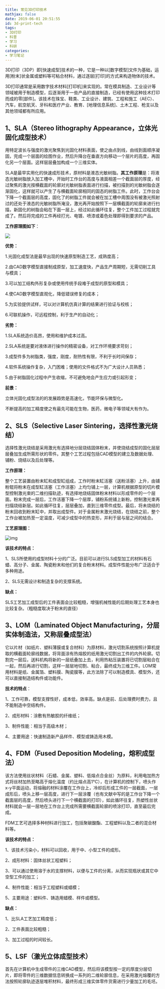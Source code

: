 ```yaml
---
title: 常见3D打印技术
mathjax: false
date: 2019-06-01 20:51:55
id: 3d-print-tech
tags:
- 3D打印
- 科普
- 学习
- 科研
categories:
- 学习笔记
---
```


3D打印（3DP）即[快速成型]技术的一种，它是一种以[数字模型]文件为基础，运用[粉末]状金属或塑料等可粘合材料，通过逐层[打印]的方式来构造物体的技术。

3D打印通常是采用数字技术材料[打印机]来实现的。常在模具制造、工业设计等领域被用于制造模型，后逐渐用于一些产品的直接制造，已经有使用这种技术打印而成的零[部件]。该技术在珠宝、鞋类、工业设计、建筑、工程和施工（AEC）、汽车，航空航天、牙科和医疗产业、教育、[地理信息系统]、土木工程、枪支以及其他领域都有所应用。

<!---more--->

## 1、SLA（Stereo lithography Appearance，立体光固化成型技术）

用特定波长与强度的激光聚焦到光固化材料表面，使之由点到线，由线到面顺序凝固，完成一个层面的绘图作业，然后升降台在垂直方向移动一个层片的高度，再固化另一个层面。这样层层叠加构成一个三维实体。

SLA是最早实用化的快速成形技术，原材料是液态光敏树脂。**其工作原理**是：将液态光敏树脂放入加工槽中，开始时工作台的高度与液面相差一个截面层的厚度，经过聚焦的激光按横截面的轮廓对光敏树脂表面进行扫描，被扫描到的光敏树脂会逐渐固化，这样就可以产生了与横截面轮廓相同的固态的树脂工件。此时，工作台会下降一个截面层的高度，固化了的树脂工件就会被在加工槽中周围没有被激光照射过的还处于液态的光敏树脂所淹没，激光再开始按照下一层横截面的轮廓来进行扫描，新固化的树脂会粘在下面一层上，经过如此循环往复，整个工件加工过程就完成了。然后将完成的工件再经打光、电镀、喷漆或着色处理即得到要求的产品。

**工作原理图如下**：

![](https://raw.githubusercontent.com/zzhm/zzhm.github.io/images/hexo/clip_image002.jpg)

**优势：**

1.光固化成型法是最早出现的快速原型制造工艺，成熟度高；

2.由CAD数字模型直接制成原型，加工速度快，产品生产周期短，无需切削工具与模具；

3.可以加工结构外形复杂或使用传统手段难于成型的原型和模具；

4.使CAD数字模型直观化，降低错误修复的成本；

5.为实验提供试样，可以对计算机仿真计算的结果进行验证与校核；

6.可联机操作，可远程控制，利于生产的自动化；

**劣势：**

1.SLA系统造价高昂，使用和维护成本过高。

2.SLA系统是要对液体进行操作的精密设备，对工作环境要求苛刻；

3.成型件多为树脂类，强度，刚度，耐热性有限，不利于长时间保存；

4.软件系统操作复杂，入门困难；使用的文件格式不为广大设计人员熟悉；

5.由于树脂固化过程中产生收缩，不可避免地会产生应力或引起形变；

**前景：**

立体光固化成型法的的发展趋势是高速化，节能环保与微型化。

不断提高的加工精度使之有最先可能在生物，医药，微电子等领域大有作为。

## 2、SLS（Selective Laser Sintering，选择性激光烧结）

选择性激光烧结是采用激光有选择地分层烧结固体粉末，并使烧结成型的固化层层层叠加生成所需形状的零件。其整个工艺过程包括CAD模型的建立及数据处理、铺粉、烧结以及后处理等。

**工作原理：**

整个工艺装置由粉末缸和成型缸组成，工作时粉末缸活塞（送粉活塞）上升，由铺粉辊将粉末在成型缸活塞（工作活塞）上均匀铺上一层，计算机根据原型的切片模型控制激光束的二维扫描轨迹，有选择地烧结固体粉末材料以形成零件的一个层面。粉末完成一层后，工作活塞下降一个层厚，铺粉系统铺上新粉。控制激光束再扫描烧结新层。如此循环往复，层层叠加，直到三维零件成型。最后，将未烧结的粉末回收到粉末缸中，并取出成型件。对于金属粉末激光烧结，在烧结之前，整个工作台被加热至一定温度，可减少成型中的热变形，并利于层与层之间的结合。

**工艺原理图：**

![img](https://raw.githubusercontent.com/zzhm/zzhm.github.io/images/hexo/clip_image004.jpg)

**该技术的特点：**

1、SLS所使用的成型材料十分的广泛。目前可以进行SLS成型加工的材料有石蜡、高分子、金属、陶瓷粉末和他们的复合粉末材料。成型件性能分布广泛适合于多种用途。

2、SLS无需设计和制造复杂的支撑系统。

**缺点：**

SLS工艺加工成型后的工件表面会比较粗糙，增强机械性能的后期处理工艺本身也比较复杂。（粗糙度取决于粉末的直径）

## 3、LOM（Laminated  Object Manufacturing，分层实体制造法，又称层叠成型法）

它以片材（如纸片、塑料薄膜或复合材料）为原材料，激光切割系统按照计算机提取的横截面轮廓线数据，将背面涂有热熔胶的纸用激光切割出工件的内外轮廓。切割完一层后，送料机构将新的一层纸叠加上去，利用热粘压装置将已切割层粘合在一起，然后再进行切割，这样一层层地切割、粘合，最终成为三维工件。LOM常用材料是纸、金属箔、塑料膜、陶瓷膜等，此方法除了可以制造模具、模型外，还可以直接制造结构件或功能件。

**技术的特点**：

1、工作可靠，模型支撑性好，成本低，效率高。缺点是前、后处理费时费力，且不能制造中空结构件。

2、成形材料：涂敷有热敏胶的纤维纸；

3、制件性能：相当于高级木材；

4、主要用途：快速制造新产品样件、模型或铸造用木模。

## 4、FDM（Fused Deposition Modeling，熔积成型法）

该方法使用丝状材料（石蜡、金属、塑料、低熔点合金丝）为原料，利用电加热方式将丝材加热至略高于熔化温度（约比熔点高1℃），在计算机的控制下，喷头作x-y平面运动，将熔融的材料涂覆在工作台上，冷却后形成工件的一层截面，一层成形后，喷头上移一层高度，进行下一层涂覆（也有文献中写的是工作台下降一个截面层的高度，然后喷头进行下一个横截面的打印），如此循环往复，热塑性丝状材料就会一层一层地在工作台上完成所需要横截面轮廓的喷涂打印，直至最后完成。

FDM工艺可选择多种材料进行加工，包括聚碳酸酯、工程塑料以及二者的混合材料等。

**该技术的特点：**

1、该技术污染小，材料可以回收，用于中、小型工件的成形。

2、成形材料：固体丝状工程塑料；

3、可以通过使用溶于水的支撑材料，以便与工件的分离，从而实现瓶状或其它中空型工件的加工；

4、制件性能：相当于工程塑料或蜡模；

5、主要用途：塑料件、铸造用蜡模、样件或模型。

**缺点：**

1、比SLA工艺加工精度低；

2、工件表面比较粗糙；

3、加工过程的时间较长。

## 5、LSF（激光立体成型技术）

首先在计算机中生成零件的三维CAD模型，然后将该模型按一定的厚度分层切片，即将零件的三维数据信息转换成一系列的二维轮廓信息，在采用激光熔覆的方法按照轮廓轨迹逐层堆积材料，最终形成三维实体零件货需进行少量加工的毛坯。

 